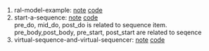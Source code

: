 1. ral-model-example: [note](https://vlsiverify.com/uvm/ral/ral-model-example) [code](./ral-model-example)
2. start-a-sequence: [note](https://vlsiverify.com/uvm/start-a-sequence) [code](./start-a-sequence)\
  pre_do, mid_do, post_do is related to sequence item.\
  pre_body,post_body, pre_start, post_start are related to seqence
3. virtual-sequence-and-virtual-sequencer: [note](https://vlsiverify.com/uvm/virtual-sequence-and-virtual-sequencer) [code](./virtual-sequence-and-virtual-sequencer)
